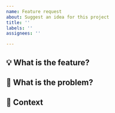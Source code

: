```yaml
---
name: Feature request
about: Suggest an idea for this project
title: ''
labels: ''
assignees: ''

---
```


## 💡 What is the feature?
<!--
A clear and concise description of what you want to happen.
-->
## 🦠 What is the problem?
<!--
If you requested feature related to problem, please describe it
Ex. I'm always frustrated when [...]
-->
## 📌 Context
<!--
Add any other context or screenshots about the feature request here.
-->